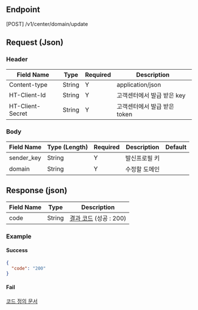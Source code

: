 ## Endpoint
[POST] /v1/center/domain/update

## Request (Json)
### Header
| Field Name       | Type   | Required | Description          |
|------------------|--------|----------|----------------------|
| Content-type     | String | Y        | application/json     |
| HT-Client-Id     | String | Y        | 고객센터에서 발급 받은 key    |
| HT-Client-Secret | String | Y        | 고객센터에서 발급 받은 token  |

### Body
| Field Name | Type (Length) | Required | Description | Default |
|------------|---------------|----------|-------------|---------|
| sender_key | String        | Y        | 발신프로필 키     |         |
| domain     | String        | Y        | 수정할 도메인     |         |

## Response (json)
| Field Name | Type    | Description                           |
|------------|---------|---------------------------------------|
| code       | String  | [결과 코드](./API%20코드%20정의) (성공 : 200)   |

### Example

#### Success
```json
{
  "code": "200"
}
```

#### Fail
[코드 정의 문서](./API%20코드%20정의)
